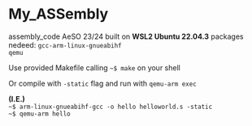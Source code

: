 # My_ASSembly
assembly_code AeSO 23/24
built on **WSL2 Ubuntu 22.04.3**
packages nedeed:
  `gcc-arm-linux-gnueabihf`  
  `qemu`  

Use provided Makefile calling `~$ make` on your shell  

Or compile with `-static` flag and run with  `qemu-arm exec`  

**(I.E.)**  
`~$ arm-linux-gnueabihf-gcc -o hello helloworld.s -static`  
`~$ qemu-arm hello`  



  
